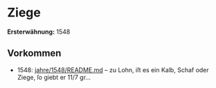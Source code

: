 # Ziege

**Ersterwähnung:** 1548

## Vorkommen
- 1548: [jahre/1548/README.md](../jahre/1548/README.md) – zu
Lohn, iſt es ein Kalb, Schaf oder Ziege, ſo giebt er
11/7 gr...
